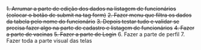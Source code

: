 ~~1. Arrumar a parte de edição dos dados na listagem de funcionários (colocar o botão de submit na tag form)~~
~~2. Fazer menu que filtra os dados da tabela pelo nome do funcionário~~
~~3. Depois testar tudo e validar se precisa fazer algo na parte de cadastro e listagem de funcionários~~
~~4. Fazer a parte de vacinas~~
~~5. Fazer a parte de Login~~
6. Fazer a parte de perfil
7. Fazer toda a parte visual das telas